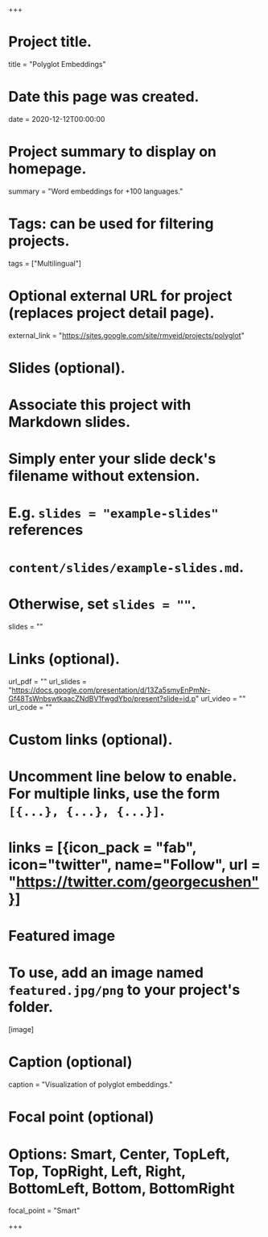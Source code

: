 +++
# Project title.
title = "Polyglot Embeddings"

# Date this page was created.
date = 2020-12-12T00:00:00

# Project summary to display on homepage.
summary = "Word embeddings for +100 languages."

# Tags: can be used for filtering projects.
tags = ["Multilingual"]

# Optional external URL for project (replaces project detail page).
external_link = "https://sites.google.com/site/rmyeid/projects/polyglot"

# Slides (optional).
#   Associate this project with Markdown slides.
#   Simply enter your slide deck's filename without extension.
#   E.g. `slides = "example-slides"` references
#   `content/slides/example-slides.md`.
#   Otherwise, set `slides = ""`.
slides = ""

# Links (optional).
url_pdf = ""
url_slides = "https://docs.google.com/presentation/d/13Za5smyEnPmNr-Gf48TsWnbswtkaacZNdBV1fwgdYbo/present?slide=id.p"
url_video = ""
url_code = ""

# Custom links (optional).
#   Uncomment line below to enable. For multiple links, use the form `[{...}, {...}, {...}]`.
# links = [{icon_pack = "fab", icon="twitter", name="Follow", url = "https://twitter.com/georgecushen"}]

# Featured image
# To use, add an image named `featured.jpg/png` to your project's folder.
[image]
  # Caption (optional)
  caption = "Visualization of polyglot embeddings."

  # Focal point (optional)
  # Options: Smart, Center, TopLeft, Top, TopRight, Left, Right, BottomLeft, Bottom, BottomRight
  focal_point = "Smart"

+++

